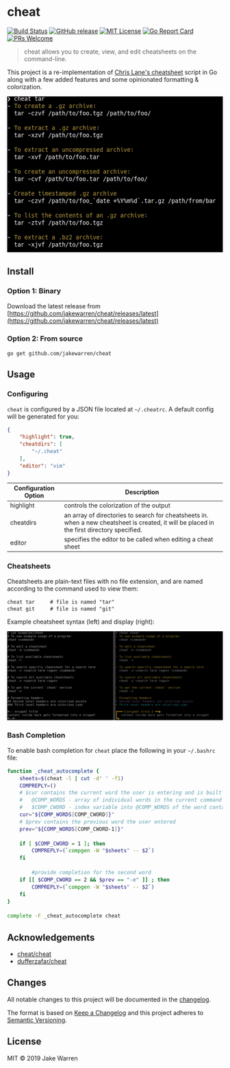 # cheat
[![Build Status](https://github.com/jakewarren/cheat/workflows/lint/badge.svg)](https://github.com/jakewarren/cheat/actions)
[![GitHub release](http://img.shields.io/github/release/jakewarren/cheat.svg?style=flat-square)](https://github.com/jakewarren/cheat/releases])
[![MIT License](http://img.shields.io/badge/license-MIT-blue.svg?style=flat-square)](https://github.com/jakewarren/cheat/blob/master/LICENSE)
[![Go Report Card](https://goreportcard.com/badge/github.com/jakewarren/cheat)](https://goreportcard.com/report/github.com/jakewarren/cheat)
[![PRs Welcome](https://img.shields.io/badge/PRs-welcome-brightgreen.svg?style=shields)](http://makeapullrequest.com)
> cheat allows you to create, view, and edit cheatsheets on the command-line.

This project is a re-implementation of [Chris Lane's cheatsheet](https://github.com/chrisallenlane/cheat) script in Go along with a few added features and some opinionated formatting & colorization. 

![](screenshot.jpg)

## Install
### Option 1: Binary

Download the latest release from [https://github.com/jakewarren/cheat/releases/latest](https://github.com/jakewarren/cheat/releases/latest)

### Option 2: From source

```
go get github.com/jakewarren/cheat
```

## Usage

### Configuring
`cheat` is configured by a JSON file located at `~/.cheatrc`. A default config will be generated for you:

```json
{
    "highlight": true,
    "cheatdirs": [
        "~/.cheat"
    ],
    "editor": "vim"
}
```

| Configuration Option | Description                                                                                                                                 |
|----------------------|---------------------------------------------------------------------------------------------------------------------------------------------|
| highlight            | controls the colorization of the output                                                                                                     |
| cheatdirs            | an array of directories to search for cheatsheets in. when a new cheatsheet is created, it will be placed in the first directory specified. |
| editor               | specifies the editor to be called when editing a cheat sheet                                                                                |

### Cheatsheets

Cheatsheets are plain-text files with no file extension, and are named according to the command used to view them:

```
cheat tar     # file is named "tar"
cheat git     # file is named "git"
```

Example cheatsheet syntax (left) and display (right):

![](demo.png)

### Bash Completion

To enable bash completion for `cheat` place the following in your `~/.bashrc` file:

```sh
function _cheat_autocomplete {
    sheets=$(cheat -l | cut -d' ' -f1)
    COMPREPLY=()
    # $cur contains the current word the user is entering and is built from:
    #   @COMP_WORDS - array of individual words in the current command line
    #   $COMP_CWORD - index variable into @COMP_WORDS of the word containing the current cursor position
    cur="${COMP_WORDS[COMP_CWORD]}"
    # $prev contains the previous word the user entered
    prev="${COMP_WORDS[COMP_CWORD-1]}"

    if [ $COMP_CWORD = 1 ]; then
        COMPREPLY=(`compgen -W "$sheets" -- $2`)
    fi

        #provide completion for the second word
    if [[ $COMP_CWORD == 2 && $prev == "-e" ]] ; then
        COMPREPLY=(`compgen -W "$sheets" -- $2`)
    fi
}

complete -F _cheat_autocomplete cheat
```

## Acknowledgements
- [cheat/cheat](https://github.com/cheat/cheat)
- [dufferzafar/cheat](https://github.com/dufferzafar/cheat)

## Changes

All notable changes to this project will be documented in the [changelog].

The format is based on [Keep a Changelog](http://keepachangelog.com/) and this project adheres to [Semantic Versioning](http://semver.org/).

## License

MIT © 2019 Jake Warren

[changelog]: https://github.com/jakewarren/cheat/blob/master/CHANGELOG.md
